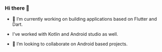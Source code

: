 ### Hi there 👋
- 🔭 I’m currently working on building applications based on Flutter and Dart.
- I've worked with Kotlin and Android studio as well.


- 👯 I’m looking to collaborate on Android based projects.

<!--
**prachisuman25/prachisuman25** is a ✨ _special_ ✨ repository because its `README.md` (this file) appears on your GitHub profile.

Here are some ideas to get you started:

- 

- 🤔 I’m looking for help with ...
- 💬 Ask me about ...
- 📫 How to reach me: ...
- 😄 Pronouns: ...
- ⚡ Fun fact: 
-->
